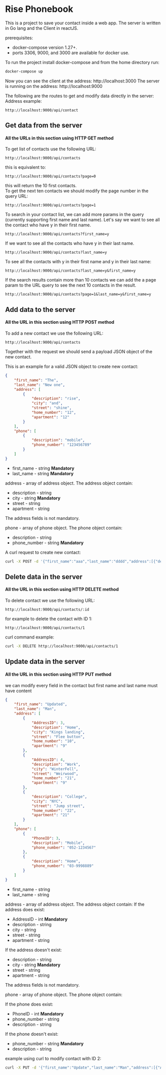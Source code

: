 # Rise Phonebook

This is a project to save your contact inside a web app.
The server is written in Go lang and the Client in reactJS.

prerequisites:

- docker-compose version 1.27+.
- ports 3306, 9000, and 3000 are available for docker use.

To run the project install docker-compose and from the home directory run:

```bash
docker-compose up
```

Now you can see the client at the address: http://localhost:3000
The server is running on the address: http://localhost:9000

The following are the routes to get and modify data directly in the server:
Address example:

```
http://localhost:9000/api/contact
```

## Get data from the server

#### All the URLs in this section using HTTP GET method

To get list of contacts use the following URL:

```
http://localhost:9000/api/contacts
```

this is equivalent to:

```
http://localhost:9000/api/contacts?page=0
```

this will return the 10 first contacts.  
To get the next ten contacts we should modify the page number in the query URL:

```
http://localhost:9000/api/contacts?page=1
```

To search in your contact list, we can add more params in the query
(currently supporting first name and last name).
Let's say we want to see all the contact who have y in their first name.

```
http://localhost:9000/api/contacts?first_name=y
```

If we want to see all the contacts who have y in their last name.

```
http://localhost:9000/api/contacts?last_name=y
```

To see all the contacts with y in their first name and y in their last name:

```
http://localhost:9000/api/contacts?last_name=y&first_name=y
```

If the search results contain more than 10 contacts we can add the a page param to the URL query to see the next 10 contacts in the result.

```
http://localhost:9000/api/contacts?page=1&last_name=y&first_name=y
```

## Add data to the server

#### All the URL in this section using HTTP POST method

To add a new contact we use the following URL:

```
http://localhost:9000/api/contacts
```

Together with the request we should send a payload JSON object of the new contact.

This is an example for a valid JSON object to create new contact:

```JSON
{
    "first_name": "The",
    "last_name": "New one",
    "address": [
        {
            "description": "rise",
            "city": "and",
            "street": "shine",
            "home_number": "12",
            "apartment": "12"
        }
    ],
    "phone": [
        {
            "description": "mobile",
            "phone_number": "123456789"
        }
    ]
}
```

- first_name - string **Mandatory**
- last_name - string **Mandatory**

address - array of address object.
The address object contain:

- description - string
- city - string **Mandatory**
- street - string
- apartment - string

The address fields is not mandatory.

phone - array of phone object.
The phone object contain:

- description - string
- phone_number - string **Mandatory**

A curl request to create new contact:

```bash
curl -X POST -d '{"first_name":"aaa","last_name":"dddd","address":[{"description":"ads","city":"adfs","street":"afds","home_number":"12","apartment":"12"}],"phone":[{"description":"dddd","phone_number":"123456789"}]}' http://localhost:9000/api/contacts
```

## Delete data in the server

#### All the URL in this section using HTTP DELETE method

To delete contact we use the following URL:

```
http://localhost:9000/api/contacts/:id
```

for example to delete the contact with ID 1:

```
http://localhost:9000/api/contacts/1
```

curl command example:

```bash
curl -X DELETE http://localhost:9000/api/contacts/1
```

## Update data in the server

#### All the URL in this section using HTTP PUT method

we can modify every field in the contact but first name and last name must have content

```JSON
{
    "first_name": "Updated",
    "last_name": "Man",
    "address": [
        {
            "AddressID": 3,
            "description": "Home",
            "city": "Kings landing",
            "street": "Flee button",
            "home_number": "10",
            "apartment": "9"
        },
        {
            "AddressID": 4,
            "description": "Work",
            "city": "WinterFell",
            "street": "Weirwood",
            "home_number": "21",
            "apartment": "9"
        },
        {
            "description": "College",
            "city": "NYC",
            "street": "Jump street",
            "home_number": "22",
            "apartment": "21"
        }
    ],
    "phone": [
        {
            "PhoneID": 3,
            "description": "Mobile",
            "phone_number": "052-1234567"
        },
        {
            "description": "Home",
            "phone_number": "03-9998889"
        }
    ]
}
```

- first_name - string
- last_name - string

address - array of address object.
The address object contain:
If the address does exist:

- AddressID - int **Mandatory**
- description - string
- city - string
- street - string
- apartment - string

If the address doesn't exist:

- description - string
- city - string **Mandatory**
- street - string
- apartment - string

The address fields is not mandatory.

phone - array of phone object.
The phone object contain:

If the phone does exist:

- PhoneID - int **Mandatory**
- phone_number - string
- description - string

If the phone doesn't exist:

- phone_number - string **Mandatory**
- description - string

example using curl to modify contact with ID 2:

```bash
curl -X PUT -d '{"first_name":"Update","last_name":"Man","address":[{"AddressID":3,"description":"Home","city":"Kings landig","street":"Flee button","home_number":"10","apartment":"9"},{"AddressID":4,"description":"Work","city":"Winterfell","street":"Weirwood","home_number":"21","apartment":"9"},{"description":"College","city":"NYC","street":"Jump street","home_number":"22","apartment":"21"}],"phone":[{"PhoneID":3,"description":"Mobile","phone_number":"052-1234567"},{"PhoneID":4,"description":"Home","phone_number":"052-9991111"}]}' http://localhost:9000/api/contacts/2
```
